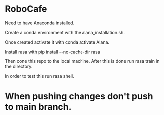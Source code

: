 # RoboCafe

Need to have Anaconda installed.

Create a conda environment with the alana_installation.sh.

Once created activate it with conda activate Alana.

Install rasa with pip install --no-cache-dir rasa

Then cone this repo to the local machine. After this is done run rasa train in the directory.

In order to test this run rasa shell. 

# When pushing changes don't push to main branch.

